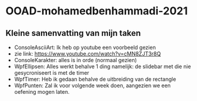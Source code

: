 # OOAD-mohamedbenhammadi-2021

## Kleine samenvatting van mijn taken

* ConsoleAsciiArt: Ik heb op youtube een voorbeeld gezien
 * zie link: https://www.youtube.com/watch?v=cMN8ZJT3r8Q
* ConsoleKarakter: alles is in orde (normaal gezien)
* WpfEllipsen: Alles werkt behalve 1 ding namelijk: de slidebar met die nie gesycroniseert is met de timer
* WpfTimer: Heb ik gedaan behalve de uitbreiding van de rectangle
* WpfPunten: Zal ik voor volgende week doen, aangezien we een oefening mogen laten.

